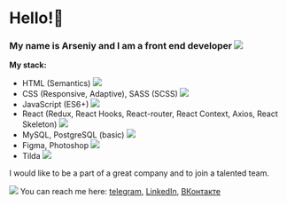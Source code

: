# Hello!👋
### My name is Arseniy and I am a front end developer <img src="https://img.icons8.com/small/16/000000/developer.png"/>

**My stack:**
* HTML (Semantics)  <img src="https://img.icons8.com/small/16/000000/source-code.png"/>
* CSS (Responsive, Adaptive), SASS (SCSS) <img src="https://img.icons8.com/small/16/000000/css-filetype.png"/>
* JavaScript (ES6+) <img src="https://img.icons8.com/small/16/000000/js.png"/>
* React (Redux, React Hooks, React-router, React Context, Axios, React Skeleton) <img src="https://img.icons8.com/small/16/000000/react.png"/>
* MySQL, PostgreSQL (basic) <img src="https://img.icons8.com/small/16/000000/sql.png"/>
* Figma, Photoshop <img src="https://img.icons8.com/small/16/000000/psd.png"/>
* Tilda <img src="https://img.icons8.com/small/16/000000/plugin.png"/>

I would like to be a part of a great company and to join a talented team.

<img src="https://img.icons8.com/small/16/000000/phone-not-being-used.png"/> You can reach me here: [telegram](https://t.me/arseniy_punko), [LinkedIn](https://www.linkedin.com/in/arseniy-punko/), [ВКонтакте](https://vk.com/arseniy_punko)

<!--
**Bloodw1n/Bloodw1n** is a ✨ _special_ ✨ repository because its `README.md` (this file) appears on your GitHub profile.

Here are some ideas to get you started:

- 🔭 I’m currently working on ...
- 🌱 I’m currently learning ...
- 👯 I’m looking to collaborate on ...
- 🤔 I’m looking for help with ...
- 💬 Ask me about ...
- 📫 How to reach me: ...
- 😄 Pronouns: ...
- ⚡ Fun fact: ...
-->
